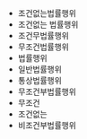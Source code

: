 - 조건없는법률행위
- 조건없는 법률행위
- 조건무법률행위
- 무조건법률행위
- 법률행위
- 일반법률행위
- 통상법률행위
- 무조건부법률행위
- 무조건
- 조건없는
- 비조건부법률행위